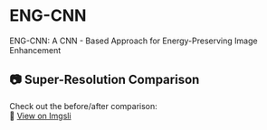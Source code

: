 # ENG-CNN
 ENG-CNN: A CNN - Based Approach for Energy-Preserving Image Enhancement
 
 ## 📷 Super-Resolution Comparison
Check out the before/after comparison:  
🔗 [View on Imgsli](https://imgsli.com/MzU3MzM0)
